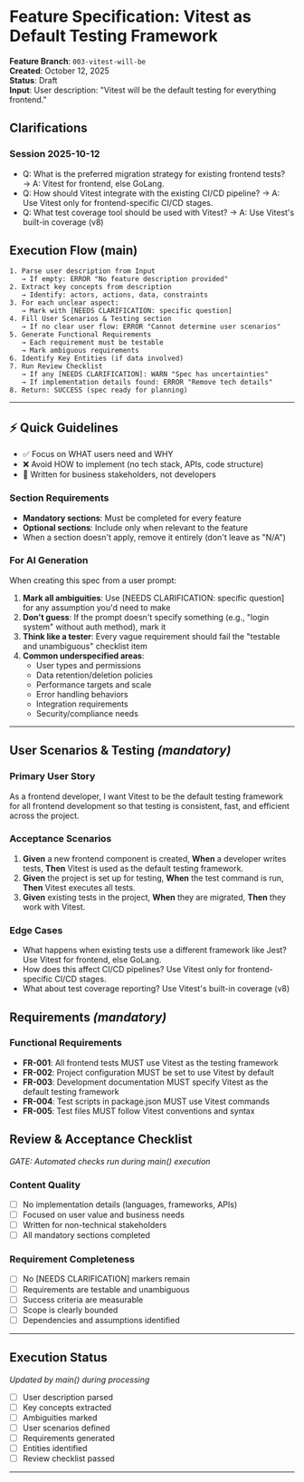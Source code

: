 # Feature Specification: Vitest as Default Testing Framework

**Feature Branch**: `003-vitest-will-be`  
**Created**: October 12, 2025  
**Status**: Draft  
**Input**: User description: "Vitest will be the default testing for everything frontend."

## Clarifications

### Session 2025-10-12

- Q: What is the preferred migration strategy for existing frontend tests? → A: Vitest for frontend, else GoLang.
- Q: How should Vitest integrate with the existing CI/CD pipeline? → A: Use Vitest only for frontend-specific CI/CD stages.
- Q: What test coverage tool should be used with Vitest? → A: Use Vitest's built-in coverage (v8)

## Execution Flow (main)
```
1. Parse user description from Input
   → If empty: ERROR "No feature description provided"
2. Extract key concepts from description
   → Identify: actors, actions, data, constraints
3. For each unclear aspect:
   → Mark with [NEEDS CLARIFICATION: specific question]
4. Fill User Scenarios & Testing section
   → If no clear user flow: ERROR "Cannot determine user scenarios"
5. Generate Functional Requirements
   → Each requirement must be testable
   → Mark ambiguous requirements
6. Identify Key Entities (if data involved)
7. Run Review Checklist
   → If any [NEEDS CLARIFICATION]: WARN "Spec has uncertainties"
   → If implementation details found: ERROR "Remove tech details"
8. Return: SUCCESS (spec ready for planning)
```

---

## ⚡ Quick Guidelines
- ✅ Focus on WHAT users need and WHY
- ❌ Avoid HOW to implement (no tech stack, APIs, code structure)
- 👥 Written for business stakeholders, not developers

### Section Requirements
- **Mandatory sections**: Must be completed for every feature
- **Optional sections**: Include only when relevant to the feature
- When a section doesn't apply, remove it entirely (don't leave as "N/A")

### For AI Generation
When creating this spec from a user prompt:
1. **Mark all ambiguities**: Use [NEEDS CLARIFICATION: specific question] for any assumption you'd need to make
2. **Don't guess**: If the prompt doesn't specify something (e.g., "login system" without auth method), mark it
3. **Think like a tester**: Every vague requirement should fail the "testable and unambiguous" checklist item
4. **Common underspecified areas**:
   - User types and permissions
   - Data retention/deletion policies  
   - Performance targets and scale
   - Error handling behaviors
   - Integration requirements
   - Security/compliance needs

---

## User Scenarios & Testing *(mandatory)*

### Primary User Story
As a frontend developer, I want Vitest to be the default testing framework for all frontend development so that testing is consistent, fast, and efficient across the project.

### Acceptance Scenarios
1. **Given** a new frontend component is created, **When** a developer writes tests, **Then** Vitest is used as the default testing framework.
2. **Given** the project is set up for testing, **When** the test command is run, **Then** Vitest executes all tests.
3. **Given** existing tests in the project, **When** they are migrated, **Then** they work with Vitest.

### Edge Cases
- What happens when existing tests use a different framework like Jest? Use Vitest for frontend, else GoLang.
- How does this affect CI/CD pipelines? Use Vitest only for frontend-specific CI/CD stages.
- What about test coverage reporting? Use Vitest's built-in coverage (v8)

## Requirements *(mandatory)*

### Functional Requirements
- **FR-001**: All frontend tests MUST use Vitest as the testing framework
- **FR-002**: Project configuration MUST be set to use Vitest by default
- **FR-003**: Development documentation MUST specify Vitest as the default testing framework
- **FR-004**: Test scripts in package.json MUST use Vitest commands
- **FR-005**: Test files MUST follow Vitest conventions and syntax



## Review & Acceptance Checklist
*GATE: Automated checks run during main() execution*

### Content Quality
- [ ] No implementation details (languages, frameworks, APIs)
- [ ] Focused on user value and business needs
- [ ] Written for non-technical stakeholders
- [ ] All mandatory sections completed

### Requirement Completeness
- [ ] No [NEEDS CLARIFICATION] markers remain
- [ ] Requirements are testable and unambiguous  
- [ ] Success criteria are measurable
- [ ] Scope is clearly bounded
- [ ] Dependencies and assumptions identified

---

## Execution Status
*Updated by main() during processing*

- [ ] User description parsed
- [ ] Key concepts extracted
- [ ] Ambiguities marked
- [ ] User scenarios defined
- [ ] Requirements generated
- [ ] Entities identified
- [ ] Review checklist passed

---
